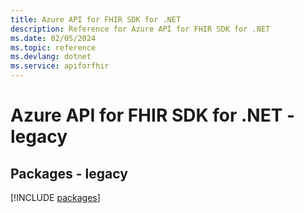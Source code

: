 ```yaml
---
title: Azure API for FHIR SDK for .NET
description: Reference for Azure API for FHIR SDK for .NET
ms.date: 02/05/2024
ms.topic: reference
ms.devlang: dotnet
ms.service: apiforfhir
---
```

# Azure API for FHIR SDK for .NET - legacy
## Packages - legacy
[!INCLUDE [packages](api-for-fhir-index.md)]